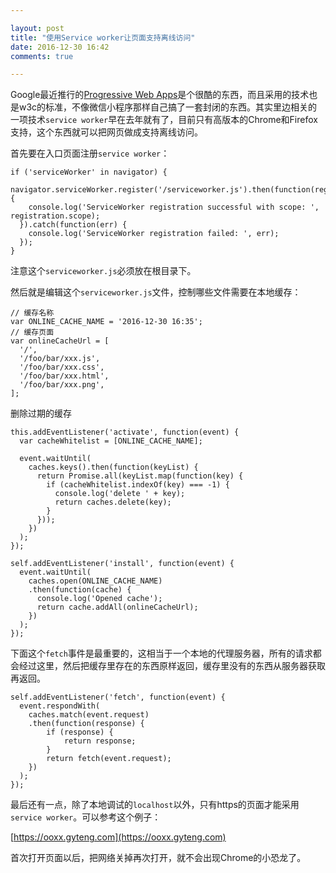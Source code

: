 ```yaml
---

layout: post
title: "使用Service worker让页面支持离线访问"
date: 2016-12-30 16:42
comments: true

---
```

Google最近推行的[Progressive Web Apps](https://developers.google.com/web/progressive-web-apps/)是个很酷的东西，而且采用的技术也是w3c的标准，不像微信小程序那样自己搞了一套封闭的东西。其实里边相关的一项技术`service worker`早在去年就有了，目前只有高版本的Chrome和Firefox支持，这个东西就可以把网页做成支持离线访问。

首先要在入口页面注册`service worker`：

```
if ('serviceWorker' in navigator) {
  navigator.serviceWorker.register('/serviceworker.js').then(function(registration) {
    console.log('ServiceWorker registration successful with scope: ', registration.scope);
  }).catch(function(err) {
    console.log('ServiceWorker registration failed: ', err);
  });
}
```

注意这个`serviceworker.js`必须放在根目录下。

然后就是编辑这个`serviceworker.js`文件，控制哪些文件需要在本地缓存：

```
// 缓存名称
var ONLINE_CACHE_NAME = '2016-12-30 16:35';
// 缓存页面
var onlineCacheUrl = [
  '/',
  '/foo/bar/xxx.js',
  '/foo/bar/xxx.css',
  '/foo/bar/xxx.html',
  '/foo/bar/xxx.png',
];
```

删除过期的缓存
```
this.addEventListener('activate', function(event) {
  var cacheWhitelist = [ONLINE_CACHE_NAME];

  event.waitUntil(
    caches.keys().then(function(keyList) {
      return Promise.all(keyList.map(function(key) {
        if (cacheWhitelist.indexOf(key) === -1) {
          console.log('delete ' + key);
          return caches.delete(key);
        }
      }));
    })
  );
});
```

```
self.addEventListener('install', function(event) {
  event.waitUntil(
    caches.open(ONLINE_CACHE_NAME)
    .then(function(cache) {
      console.log('Opened cache');
      return cache.addAll(onlineCacheUrl);
    })
  );
});
```

下面这个`fetch`事件是最重要的，这相当于一个本地的代理服务器，所有的请求都会经过这里，然后把缓存里存在的东西原样返回，缓存里没有的东西从服务器获取再返回。
```
self.addEventListener('fetch', function(event) {
  event.respondWith(
    caches.match(event.request)
    .then(function(response) {
        if (response) {
            return response;
        }
        return fetch(event.request);
    })
  );
});
```

最后还有一点，除了本地调试的`localhost`以外，只有https的页面才能采用`service worker`。可以参考这个例子：

[https://ooxx.gyteng.com](https://ooxx.gyteng.com)

首次打开页面以后，把网络关掉再次打开，就不会出现Chrome的小恐龙了。
